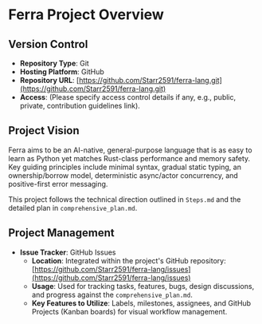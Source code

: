 # Ferra Project Overview

## Version Control

*   **Repository Type**: Git
*   **Hosting Platform**: GitHub
*   **Repository URL**: [https://github.com/Starr2591/ferra-lang.git](https://github.com/Starr2591/ferra-lang.git)
*   **Access**: (Please specify access control details if any, e.g., public, private, contribution guidelines link).

## Project Vision

Ferra aims to be an AI-native, general-purpose language that is as easy to learn as Python yet matches Rust-class performance and memory safety. Key guiding principles include minimal syntax, gradual static typing, an ownership/borrow model, deterministic async/actor concurrency, and positive-first error messaging.

This project follows the technical direction outlined in `Steps.md` and the detailed plan in `comprehensive_plan.md`. 

## Project Management

*   **Issue Tracker**: GitHub Issues
    *   **Location**: Integrated within the project's GitHub repository: [https://github.com/Starr2591/ferra-lang/issues](https://github.com/Starr2591/ferra-lang/issues)
    *   **Usage**: Used for tracking tasks, features, bugs, design discussions, and progress against the `comprehensive_plan.md`.
    *   **Key Features to Utilize**: Labels, milestones, assignees, and GitHub Projects (Kanban boards) for visual workflow management. 